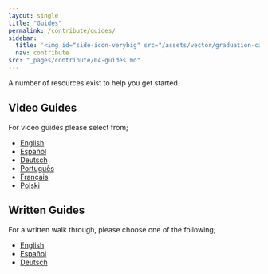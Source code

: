 ```yaml
---
layout: single
title: "Guides"
permalink: /contribute/guides/
sidebar:
  title: '<img id="side-icon-verybig" src="/assets/vector/graduation-cap.svg"/>Guides'
  nav: contribute
src: "_pages/contribute/04-guides.md"
---
```

A number of resources exist to help you get started. 

## Video Guides
For video guides please select from;

- [English](https://learn.robosats.com/watch/en/)
- [Español](https://learn.robosats.com/watch/es/)
- [Deutsch](https://learn.robosats.com/watch/de/)
- [Português](https://learn.robosats.com/watch/pt/)
- [Français](https://learn.robosats.com/watch/fr/)
- [Polski](https://learn.robosats.com/watch/pl/)

## Written Guides
For a written walk through, please choose one of the following;

- [English](https://learn.robosats.com/read/en/)
- [Español](https://learn.robosats.com/read/es/)
- [Deutsch](https://learn.robosats.com/read/de/)